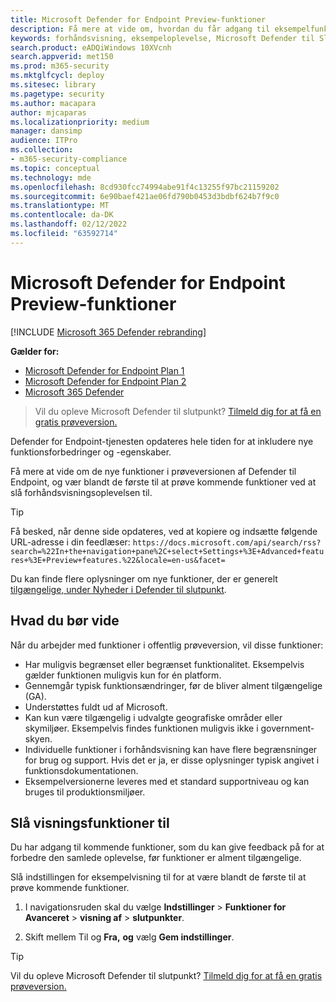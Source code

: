 ```yaml
---
title: Microsoft Defender for Endpoint Preview-funktioner
description: Få mere at vide om, hvordan du får adgang til eksempelfunktionerne i Microsoft Defender til Endpoint.
keywords: forhåndsvisning, eksempeloplevelse, Microsoft Defender til Slutpunkt, funktioner, opdateringer
search.product: eADQiWindows 10XVcnh
search.appverid: met150
ms.prod: m365-security
ms.mktglfcycl: deploy
ms.sitesec: library
ms.pagetype: security
ms.author: macapara
author: mjcaparas
ms.localizationpriority: medium
manager: dansimp
audience: ITPro
ms.collection:
- m365-security-compliance
ms.topic: conceptual
ms.technology: mde
ms.openlocfilehash: 8cd930fcc74994abe91f4c13255f97bc21159202
ms.sourcegitcommit: 6e90baef421ae06fd790b0453d3bdbf624b7f9c0
ms.translationtype: MT
ms.contentlocale: da-DK
ms.lasthandoff: 02/12/2022
ms.locfileid: "63592714"
---
```

# <a name="microsoft-defender-for-endpoint-preview-features"></a>Microsoft Defender for Endpoint Preview-funktioner

[!INCLUDE [Microsoft 365 Defender rebranding](../../includes/microsoft-defender.md)]

**Gælder for:**
- [Microsoft Defender for Endpoint Plan 1](https://go.microsoft.com/fwlink/p/?linkid=2154037)
- [Microsoft Defender for Endpoint Plan 2](https://go.microsoft.com/fwlink/p/?linkid=2154037)
- [Microsoft 365 Defender](https://go.microsoft.com/fwlink/?linkid=2118804)

> Vil du opleve Microsoft Defender til slutpunkt? [Tilmeld dig for at få en gratis prøveversion.](https://signup.microsoft.com/create-account/signup?products=7f379fee-c4f9-4278-b0a1-e4c8c2fcdf7e&ru=https://aka.ms/MDEp2OpenTrial?ocid=docs-wdatp-exposedapis-abovefoldlink)

Defender for Endpoint-tjenesten opdateres hele tiden for at inkludere nye funktionsforbedringer og -egenskaber.

Få mere at vide om de nye funktioner i prøveversionen af Defender til Endpoint, og vær blandt de første til at prøve kommende funktioner ved at slå forhåndsvisningsoplevelsen til.

> [!TIP]
> Få besked, når denne side opdateres, ved at kopiere og indsætte følgende URL-adresse i din feedlæser: `https://docs.microsoft.com/api/search/rss?search=%22In+the+navigation+pane%2C+select+Settings+%3E+Advanced+features+%3E+Preview+features.%22&locale=en-us&facet=`

Du kan finde flere oplysninger om nye funktioner, der er generelt [tilgængelige, under Nyheder i Defender til slutpunkt](whats-new-in-microsoft-defender-endpoint.md).

## <a name="what-you-need-to-know"></a>Hvad du bør vide

Når du arbejder med funktioner i offentlig prøveversion, vil disse funktioner:

- Har muligvis begrænset eller begrænset funktionalitet. Eksempelvis gælder funktionen muligvis kun for én platform.
- Gennemgår typisk funktionsændringer, før de bliver alment tilgængelige (GA).
- Understøttes fuldt ud af Microsoft.
- Kan kun være tilgængelig i udvalgte geografiske områder eller skymiljøer. Eksempelvis findes funktionen muligvis ikke i government-skyen.
- Individuelle funktioner i forhåndsvisning kan have flere begrænsninger for brug og support. Hvis det er ja, er disse oplysninger typisk angivet i funktionsdokumentationen.
- Eksempelversionerne leveres med et standard supportniveau og kan bruges til produktionsmiljøer.

## <a name="turn-on-preview-features"></a>Slå visningsfunktioner til

Du har adgang til kommende funktioner, som du kan give feedback på for at forbedre den samlede oplevelse, før funktioner er alment tilgængelige.

Slå indstillingen for eksempelvisning til for at være blandt de første til at prøve kommende funktioner.

1. I navigationsruden skal du vælge **Indstillinger** \> **Funktioner for Avanceret** \> **visning af** \> **slutpunkter**.

2. Skift mellem Til og **Fra,** **og** vælg **Gem indstillinger**.

> [!TIP]
> Vil du opleve Microsoft Defender til slutpunkt? [Tilmeld dig for at få en gratis prøveversion.](https://signup.microsoft.com/create-account/signup?products=7f379fee-c4f9-4278-b0a1-e4c8c2fcdf7e&ru=https://aka.ms/MDEp2OpenTrial?ocid=docs-wdatp-preview-belowfoldlink)
